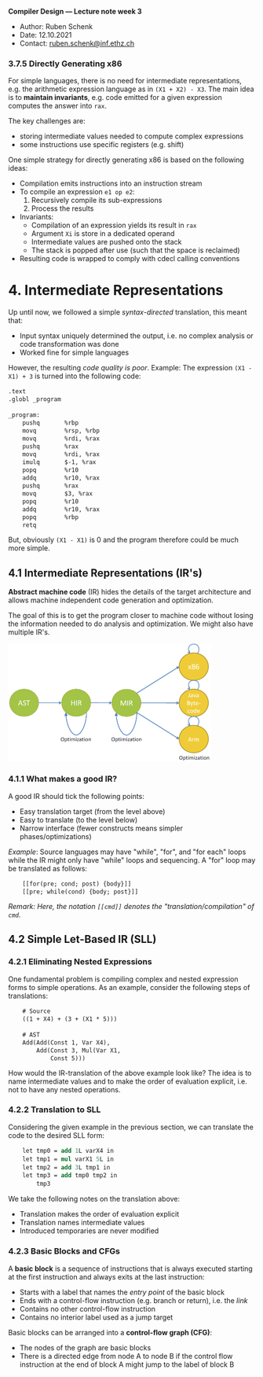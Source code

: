 **Compiler Design — Lecture note week 3**

- Author: Ruben Schenk
- Date: 12.10.2021
- Contact: ruben.schenk@inf.ethz.ch

### 3.7.5 Directly Generating x86

For simple languages, there is no need for intermediate representations, e.g. the arithmetic expression language as in `(X1 + X2) - X3`. The main idea is to **maintain invariants**, e.g. code emitted for a given expression computes the answer into `rax`.

The key challenges are:

- storing intermediate values needed to compute complex expressions
- some instructions use specific registers (e.g. shift)

One simple strategy for directly generating x86 is based on the following ideas:

- Compilation emits instructions into an instruction stream
- To compile an expression `e1 op e2`:
  1. Recursively compile its sub-expressions
  2. Process the results
- Invariants:
  - Compilation of an expression yields its result in `rax`
  - Argument `Xi` is store in a dedicated operand
  - Intermediate values are pushed onto the stack
  - The stack is popped after use (such that the space is reclaimed)
- Resulting code is wrapped to comply with cdecl calling conventions

# 4. Intermediate Representations

Up until now, we followed a simple _syntax-directed_ translation, this meant that:

- Input syntax uniquely determined the output, i.e. no complex analysis or code transformation was done
- Worked fine for simple languages

However, the resulting _code quality is poor_. Example: The expression `(X1 - X1) + 3` is turned into the following code:

```assembly
.text
.globl _program

_program:
    pushq       %rbp
    movq        %rsp, %rbp
    movq        %rdi, %rax
    pushq       %rax
    movq        %rdi, %rax
    imulq       $-1, %rax
    popq        %r10
    addq        %r10, %rax
    pushq       %rax
    movq        $3, %rax
    popq        %r10
    addq        %r10, %rax
    popq        %rbp
    retq
```

But, obviously `(X1 - X1)` is 0 and the program therefore could be much more simple.

## 4.1 Intermediate Representations (IR's)

**Abstract machine code** (IR) hides the details of the target architecture and allows machine independent code generation and optimization.

The goal of this is to get the program closer to machine code without losing the information needed to do analysis and optimization. We might also have multiple IR's.

<img src="./Figures/CompDes_Fig3-1.PNG" style="zoom:50%;" />

### 4.1.1 What makes a good IR?

A good IR should tick the following points:

- Easy translation target (from the level above)
- Easy to translate (to the level below)
- Narrow interface (fewer constructs means simpler phases/optimizations)

_Example_: Source languages may have "while", "for", and "for each" loops while the IR might only have "while" loops and sequencing.
A "for" loop may be translated as follows:

```bnf
    [[for(pre; cond; post) {body}]]
    [[pre; while(cond) {body; post}]]
```

_Remark: Here, the notation `[[cmd]]` denotes the "translation/compilation" of `cmd`._

## 4.2 Simple Let-Based IR (SLL)

### 4.2.1 Eliminating Nested Expressions

One fundamental problem is compiling complex and nested expression forms to simple operations. As an example, consider the following steps of translations:

```bnf
    # Source
    ((1 + X4) + (3 + (X1 * 5)))

    # AST
    Add(Add(Const 1, Var X4),
        Add(Const 3, Mul(Var X1,
            Const 5)))
```

How would the IR-translation of the above example look like? The idea is to name intermediate values and to make the order of evaluation explicit, i.e. not to have any nested operations.

### 4.2.2 Translation to SLL

Considering the given example in the previous section, we can translate the code to the desired SLL form:

```llvm
    let tmp0 = add 1L varX4 in
    let tmp1 = mul varX1 5L in
    let tmp2 = add 3L tmp1 in
    let tmp3 = add tmp0 tmp2 in
        tmp3
```

We take the following notes on the translation above:

- Translation makes the order of evaluation explicit
- Translation names intermediate values
- Introduced temporaries are never modified

### 4.2.3 Basic Blocks and CFGs

A **basic block** is a sequence of instructions that is always executed starting at the first instruction and always exits at the last instruction:

- Starts with a label that names the _entry point_ of the basic block
- Ends with a control-flow instruction (e.g. branch or return), i.e. the _link_
- Contains no other control-flow instruction
- Contains no interior label used as a jump target

Basic blocks can be arranged into a **control-flow graph (CFG)**:

- The nodes of the graph are basic blocks
- There is a directed edge from node A to node B if the control flow instruction at the end of block A might jump to the label of block B
